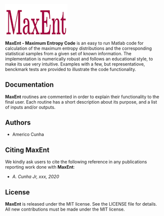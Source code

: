 <img src="logo/MaxEnt.png" width="40%">

**MaxEnt - Maximum Entropy Code** is an easy to run Matlab code for calculation of the maximum entropy distributions and the corresponding statistical samples from a given set of known information. The implementation is numerically robust and follows an educational style, to make its use very intuitive. Examples with a few, but representatiove, benckmark tests are provided to illustrate the code functionality.

## Documentation

**MaxEnt** routines are commented in order to explain their functionality to the final user. Each routine has a short description about its purpose, and a list of inputs and/or outputs.

## Authors
- Americo Cunha

## Citing MaxEnt

We kindly ask users to cite the following reference in any publications reporting work done with **MaxEnt**:
- *A. Cunha Jr, xxx, 2020*

## License

**MaxEnt** is released under the MIT license. See the LICENSE file for details. All new contributions must be made under the MIT license.
